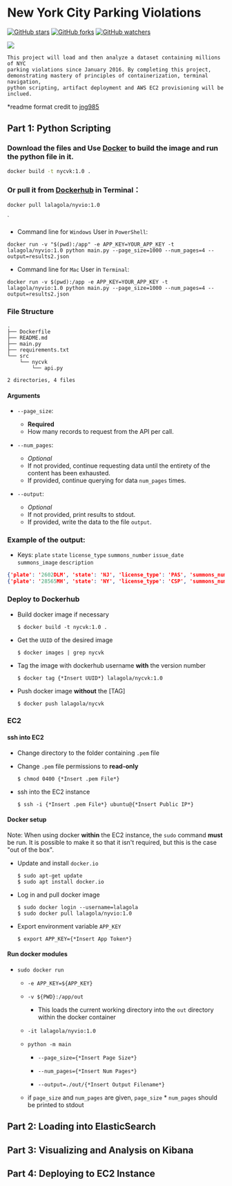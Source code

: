 # New York City Parking Violations
[![GitHub stars](https://img.shields.io/github/stars/YuboC/STA9760-NewYorkPV.svg?style=flat&label=Star)](https://github.com/YuboC/STA9760-NewYorkPV/stargazers)
[![GitHub forks](https://img.shields.io/github/forks/YuboC/STA9760-NewYorkPV.svg?style=flat&label=Fork)](https://github.com/YuboC/STA9760-NewYorkPV/fork)
[![GitHub watchers](https://img.shields.io/github/watchers/YuboC/STA9760-NewYorkPV.svg?style=flat&label=Watch)](https://github.com/YuboC/STA9760-NewYorkPV/watchers)

![](https://media.giphy.com/media/44VMzCwVi6iEU/giphy.gif)

```
This project will load and then analyze a dataset containing millions of NYC 
parking violations since January 2016. By completing this project, 
demonstrating mastery of principles of containerization, terminal navigation, 
python scripting, artifact deployment and AWS EC2 provisioning will be inclued.
```

*readme format credit to [jng985](https://github.com/jng985/parking_violations)

## Part 1: Python Scripting


### Download the files and Use [Docker](https://www.docker.com/) to build the image and run the python file in it.

```bash
docker build -t nycvk:1.0 .
```
### Or pull it from [Dockerhub](https://hub.docker.com/repository/docker/lalagola/nyvio/) in Terminal：
```bash
docker pull lalagola/nyvio:1.0
```
`
- Command line for `Windows` User in `PowerShell`:
```console
docker run -v "$(pwd):/app" -e APP_KEY=YOUR_APP_KEY -t lalagola/nyvio:1.0 python main.py --page_size=1000 --num_pages=4 --output=results2.json
```
- Command line for `Mac` User in `Terminal`:
```console
docker run -v $(pwd):/app -e APP_KEY=YOUR_APP_KEY -t lalagola/nyvio:1.0 python main.py --page_size=1000 --num_pages=4 --output=results2.json
```
### File Structure
  ```console
  .
  ├── Dockerfile
  ├── README.md
  ├── main.py
  ├── requirements.txt
  └── src
      └── nycvk
          └── api.py

  2 directories, 4 files
  ```

#### Arguments

- `--page_size`: 

  - **Required**
  - How many records to request from the API per call.
  
- `--num_pages`: 

  - *Optional*
  - If not provided, continue requesting data until the entirety of the content has been exhausted. 
  - If provided, continue querying for data `num_pages` times.
  
- `--output`: 

  - *Optional*
  - If not provided, print results to stdout. 
  - If provided, write the data to the file `output`.
  
### Example of the output:
- Keys: `plate` `state` `license_type` `summons_number` `issue_date` `summons_image` `description`
```json
{'plate': '2602DLM', 'state': 'NJ', 'license_type': 'PAS', 'summons_number': '8349024859', 'issue_date': '09/24/2016', 'summons_image': {'url': 'http://nycserv.nyc.gov/NYCServWeb/ShowImage?searchID=VDBSTk1FOVVRWGxPUkdjeFQxRTlQUT09&locationName=_____________________', 'description': 'View Summons'}}
{'plate': '28565MH', 'state': 'NY', 'license_type': 'CSP', 'summons_number': '8349025189', 'issue_date': '09/28/2016', 'summons_image': {'url': 'http://nycserv.nyc.gov/NYCServWeb/ShowImage?searchID=VDBSTk1FOVVRWGxPVkVVMFQxRTlQUT09&locationName=_____________________', 'description': 'View Summons'}}

```
  
### Deploy to Dockerhub

- Build docker image if necessary
  ```console
  $ docker build -t nycvk:1.0 .
  ```

- Get the `UUID` of the desired image
  ```console
  $ docker images | grep nycvk
  ```

- Tag the image with dockerhub username **with** the version number
  ```console
  $ docker tag {*Insert UUID*} lalagola/nycvk:1.0
  ```

- Push docker image **without** the [TAG]
  ```console
  $ docker push lalagola/nycvk
  ```

### EC2

#### ssh into EC2

- Change directory to the folder containing `.pem` file

- Change `.pem` file permissions to **read-only**
  ```console
  $ chmod 0400 {*Insert .pem File*}
  ```

- ssh into the EC2 instance
  ```console
  $ ssh -i {*Insert .pem File*} ubuntu@{*Insert Public IP*}
  ```
#### Docker setup 

Note: When using docker **within** the EC2 instance, the `sudo` command **must** be run. It is possible to make it so that it isn't required, but this is the case "out of the box".

- Update and install `docker.io`
  ```console
  $ sudo apt-get update
  $ sudo apt install docker.io
  ```

- Log in and pull docker image
  ```console
  $ sudo docker login --username=lalagola
  $ sudo docker pull lalagola/nyvio:1.0
  ```

- Export environment variable `APP_KEY`
  ```console
  $ export APP_KEY={*Insert App Token*}
  ```

#### Run docker modules

- `sudo docker run`

  - `-e APP_KEY=${APP_KEY}`
  
  - `-v ${PWD}:/app/out`
  
    - This loads the current working directory into the `out` directory within the docker container
    
  - `-it lalagola/nyvio:1.0`
  
  - `python -m main` 
  
    - `--page_size={*Insert Page Size*}` 
    
    - `--num_pages={*Insert Num Pages*}`
    
    - `--output=./out/{*Insert Output Filename*}`
  
  - if `page_size` and `num_pages` are given, `page_size` * `num_pages` should be printed to stdout
  
  
  
## Part 2: Loading into ElasticSearch	


## Part 3: Visualizing and Analysis on Kibana	


## Part 4: Deploying to EC2 Instance	
